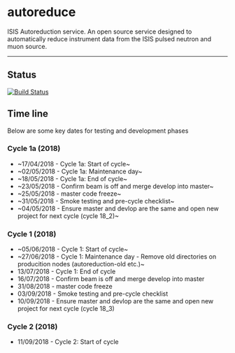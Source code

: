 # autoreduce
ISIS Autoreduction service.
An open source service designed to automatically reduce instrument data from the ISIS pulsed neutron and muon source. 

---
## Status
[![Build Status](https://travis-ci.org/ISISScientificComputing/autoreduce.svg?branch=master)](https://travis-ci.org/ISISScientificComputing/autoreduce)

## Time line
Below are some key dates for testing and development phases

### Cycle 1a (2018)
* ~17/04/2018 - Cycle 1a: Start of cycle~
* ~02/05/2018 - Cycle 1a: Maintenance day~
* ~18/05/2018 - Cycle 1a: End of cycle~
* ~23/05/2018 - Confirm beam is off and merge develop into master~
* ~25/05/2018 - master code freeze~ 
* ~31/05/2018 - Smoke testing and pre-cycle checklist~
* ~04/05/2018 - Ensure master and devlop are the same and open new project for next cycle (cycle 18_2)~

### Cycle 1 (2018)
* ~05/06/2018 - Cycle 1: Start of cycle~
* ~27/06/2018 - Cycle 1: Maintenance day - Remove old directories on producition nodes (autoreduction-old etc.)~
* 13/07/2018 - Cycle 1: End of cycle
* 16/07/2018 - Confirm beam is off and merge develop into master
* 31/08/2018 - master code freeze
* 03/09/2018 - Smoke testing and pre-cycle checklist
* 10/09/2018 - Ensure master and devlop are the same and open new project for next cycle (cycle 18_3)

### Cycle 2 (2018)
* 11/09/2018 - Cycle 2: Start of cycle
